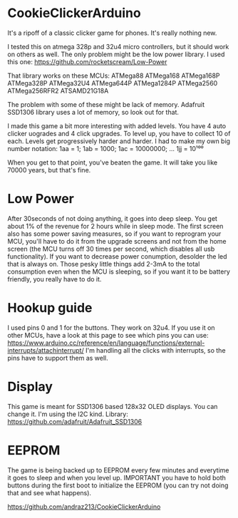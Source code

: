 # CookieClickerArduino

   It's a ripoff of a classic clicker game for phones.
   It's really nothing new.

   I tested this on atmega 328p and 32u4 micro controllers,
   but it should work on others as well.
   The only problem might be the low power library. 
   I used this one: https://github.com/rocketscream/Low-Power

   That library works on these MCUs:
   ATMega88
   ATMega168
   ATMega168P
   ATMega328P
   ATMega32U4
   ATMega644P
   ATMega1284P
   ATMega2560
   ATMega256RFR2
   ATSAMD21G18A

   The problem with some of these might be lack of memory.
   Adafruit SSD1306 library uses a lot of memory, so look out for that.



   I made this game a bit more interesting with added levels.
   You have 4 auto clicker uogrades and 4 click upgrades.
   To level up, you have to collect 10 of each.
   Levels get progressively harder and harder.
   I had to make my own big number notation: 
   1aa = 1;
   1ab = 1000;
   1ac = 10000000;
   ...
   1jj = 10¹⁰⁰

   When you get to that point, you've beaten the game. 
   It will take you like 70000 years, but that's fine.

#   Low Power
   After 30seconds of not doing anything, it goes into deep sleep.
   You get about 1% of the revenue for 2 hours while in sleep mode.
   The first screen also has some power saving measures, so if you want to
   reprogram your MCU, you'll have to do it from the upgrade screens and
   not from the home screen (the MCU turns off 30 times per second, which disables
   all usb functionality). If you want to decrease power conumption, desolder the led
   that is always on. Those pesky little things add 2-3mA to the total consumption
   even when the MCU is sleeping, so if you want it to be battery friendly, you really have to do it.

 #  Hookup guide
   I used pins 0 and 1 for the buttons. 
   They work on 32u4. If you use it on other MCUs, have a look at this page to see
   which pins you can use: https://www.arduino.cc/reference/en/language/functions/external-interrupts/attachinterrupt/
   I'm handling all the clicks with interrupts, so the pins have to support them as well.


#   Display
   This game is meant for SSD1306 based 128x32 OLED displays.
   You can change it. I'm using the I2C kind.
   Library: https://github.com/adafruit/Adafruit_SSD1306


 #  EEPROM
   The game is being backed up to EEPROM every few minutes and everytime it goes to sleep and when you level up.
   IMPORTANT you have to hold both buttons during the first boot to initialize the EEPROM (you can try not doing that and see what happens).
   
   
   https://github.com/andraz213/CookieClickerArduino


